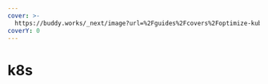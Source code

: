 ```yaml
---
cover: >-
  https://buddy.works/_next/image?url=%2Fguides%2Fcovers%2Foptimize-kubernetes-workflow%2Fkubernetes-cover.png&w=3840&q=75
coverY: 0
---
```


# k8s

```
```
